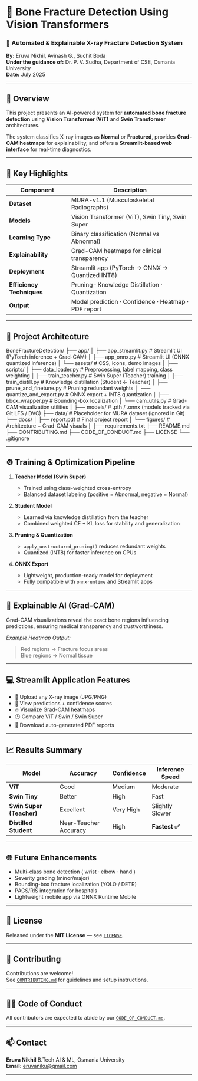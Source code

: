 # 🩻 Bone Fracture Detection Using Vision Transformers

### 🚀 Automated & Explainable X-ray Fracture Detection System  
**By:** Eruva Nikhil, Avinash G., Suchit Boda  
**Under the guidance of:** Dr. P. V. Sudha, Department of CSE, Osmania University  
**Date:** July 2025  

---

## 🧭 Overview
This project presents an AI-powered system for **automated bone fracture detection** using **Vision Transformer (ViT)** and **Swin Transformer** architectures.

The system classifies X-ray images as **Normal** or **Fractured**, provides **Grad-CAM heatmaps** for explainability, and offers a **Streamlit-based web interface** for real-time diagnostics.

---

## 🧩 Key Highlights

| Component | Description |
|------------|-------------|
| **Dataset** | MURA-v1.1 (Musculoskeletal Radiographs) |
| **Models** | Vision Transformer (ViT), Swin Tiny, Swin Super |
| **Learning Type** | Binary classification (Normal vs Abnormal) |
| **Explainability** | Grad-CAM heatmaps for clinical transparency |
| **Deployment** | Streamlit app (PyTorch → ONNX → Quantized INT8) |
| **Efficiency Techniques** | Pruning · Knowledge Distillation · Quantization |
| **Output** | Model prediction · Confidence · Heatmap · PDF report |

---

## 🧱 Project Architecture
BoneFractureDetection/
├── app/
│ ├── app_streamlit.py # Streamlit UI (PyTorch inference + Grad-CAM)
│ ├── app_onnx.py # Streamlit UI (ONNX quantized inference)
│ └── assets/ # CSS, icons, demo images
│
├── scripts/
│ ├── data_loader.py # Preprocessing, label mapping, class weighting
│ ├── train_teacher.py # Swin Super (Teacher) training
│ ├── train_distill.py # Knowledge distillation (Student ← Teacher)
│ ├── prune_and_finetune.py # Pruning redundant weights
│ ├── quantize_and_export.py # ONNX export + INT8 quantization
│ ├── bbox_wrapper.py # Bounding-box localization
│ └── cam_utils.py # Grad-CAM visualization utilities
│
├── models/ # .pth / .onnx (models tracked via Git LFS / DVC)
├── data/ # Placeholder for MURA dataset (ignored in Git)
├── docs/
│ ├── report.pdf # Final project report
│ └── figures/ # Architecture + Grad-CAM visuals
│
├── requirements.txt
├── README.md
├── CONTRIBUTING.md
├── CODE_OF_CONDUCT.md
├── LICENSE
└── .gitignore


---

## ⚙️ Training & Optimization Pipeline

1. **Teacher Model (Swin Super)**
   - Trained using class-weighted cross-entropy  
   - Balanced dataset labeling (positive = Abnormal, negative = Normal)

2. **Student Model**
   - Learned via knowledge distillation from the teacher  
   - Combined weighted CE + KL loss for stability and generalization

3. **Pruning & Quantization**
   - `apply_unstructured_pruning()` reduces redundant weights  
   - Quantized (INT8) for faster inference on CPUs

4. **ONNX Export**
   - Lightweight, production-ready model for deployment  
   - Fully compatible with `onnxruntime` and Streamlit apps

---

## 🧠 Explainable AI (Grad-CAM)

Grad-CAM visualizations reveal the exact bone regions influencing predictions, ensuring medical transparency and trustworthiness.

*Example Heatmap Output:*  
> Red regions → Fracture focus areas  
> Blue regions → Normal tissue  

---

## 💻 Streamlit Application Features
- 🩻 Upload any X-ray image (JPG/PNG)  
- 🧠 View predictions + confidence scores  
- 🔥 Visualize Grad-CAM heatmaps  
- 🕒 Compare ViT / Swin / Swin Super  
- 📄 Download auto-generated PDF reports  

---

## 📈 Results Summary

| Model | Accuracy | Confidence | Inference Speed |
|--------|-----------|-------------|----------------|
| **ViT** | Good | Medium | Moderate |
| **Swin Tiny** | Better | High | Fast |
| **Swin Super (Teacher)** | Excellent | Very High | Slightly Slower |
| **Distilled Student** | Near-Teacher Accuracy | High | **Fastest ✅** |

---

## 🌐 Future Enhancements
- Multi-class bone detection ( wrist · elbow · hand )
- Severity grading (minor/major)
- Bounding-box fracture localization (YOLO / DETR)
- PACS/RIS integration for hospitals
- Lightweight mobile app via ONNX Runtime Mobile

---

## 🪪 License
Released under the **MIT License** — see [`LICENSE`](LICENSE).

---

## 🤝 Contributing
Contributions are welcome!  
See [`CONTRIBUTING.md`](CONTRIBUTING.md) for guidelines and setup instructions.

---

## 🧑‍⚖️ Code of Conduct
All contributors are expected to abide by our [`CODE_OF_CONDUCT.md`](CODE_OF_CONDUCT.md).

---

## 📫 Contact
**Eruva Nikhil**  B.Tech AI & ML, Osmania University  
**Email:** <eruvaniku@gmail.com>

---
